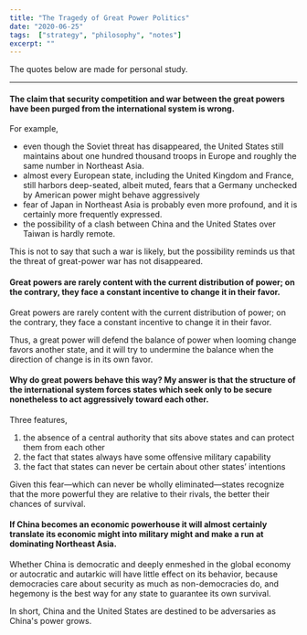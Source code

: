 ```yaml
---
title: "The Tragedy of Great Power Politics"
date: "2020-06-25"
tags:  ["strategy", "philosophy", "notes"]
excerpt: ""
---
```


The quotes below are made for personal study.
- - -


#### The claim that security competition and war between the great powers have been purged from the international system is wrong.

For example,

- even though the Soviet threat has disappeared, the United States still maintains about one hundred thousand troops in Europe and roughly the same number in Northeast Asia.
- almost every European state, including the United Kingdom and France, still harbors deep-seated, albeit muted, fears that a Germany unchecked by American power might behave aggressively
- fear of Japan in Northeast Asia is probably even more profound, and it is certainly more frequently expressed.
- the possibility of a clash between China and the United States over Taiwan is hardly remote.

This is not to say that such a war is likely, but the possibility reminds us that the threat of great-power war has not disappeared.

#### Great powers are rarely content with the current distribution of power; on the contrary, they face a constant incentive to change it in their favor.

Great powers are rarely content with the current distribution of power; on the contrary, they face a constant incentive to change it in their favor.

Thus, a great power will defend the balance of power when looming change favors another state, and it will try to undermine the balance when the direction of change is in its own favor.

#### Why do great powers behave this way? My answer is that the structure of the international system forces states which seek only to be secure nonetheless to act aggressively toward each other.

Three features,

1. the absence of a central authority that sits above states and can protect them from each other
2. the fact that states always have some offensive military capability
3. the fact that states can never be certain about other states’ intentions

Given this fear—which can never be wholly eliminated—states recognize that the more powerful they are relative to their rivals, the better their chances of survival.

#### If China becomes an economic powerhouse it will almost certainly translate its economic might into military might and make a run at dominating Northeast Asia.

Whether China is democratic and deeply enmeshed in the global economy or autocratic and autarkic will have little effect on its behavior, because democracies care about security as much as non-democracies do, and hegemony is the best way for any state to guarantee its own survival.

In short, China and the United States are destined to be adversaries as China's power grows. 
